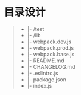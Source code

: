 # 目录设计

  > + |- /test
  > + |- /lib
  > +   |- webpack.dev.js
  > +   |- webpack.prod.js
  > +   |- webpack.base.js
  > +   |- README.md
  > + |- CHANGELOG.md
  > + |- .eslintrc.js
  > + |- package.json
  > + |- index.js

